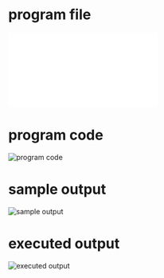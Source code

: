 
# program file
![program file](SCAN_505.py)

# program code 
![program code](SCAN_CODE_505.png)

# sample output
![sample output](SCAN_IO_505.png)

# executed output
![executed output](SCAN_EO_505.png)

